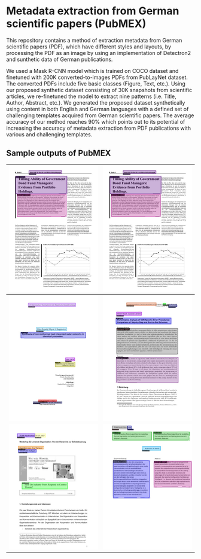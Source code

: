 # Metadata extraction from German scientific papers (PubMEX)

This repository contains  a method of extraction metadata from  German scientific papers (PDF), which have different styles and layouts, by processing the PDF as an image by using  an implementation of Detectron2 and sunthetic data of German publications. 





We used a Mask R-CNN model which is trained on COCO dataset and finetuned with
 200K converted-to-images PDFs from PubLayNet dataset. The converted PDFs include five
 basic classes (Figure, Text, etc.). Using our proposed synthetic dataset consisting of 30K
 snapshots from scientific articles, we re-finetuned the model to extract nine patterns (i.e. Title,
 Author, Abstract, etc.). We generated the proposed dataset synthetically using content in both
 English and German languages with a defined set of challenging templates acquired from
 German scientific papers. The average accuracy of our method reaches 90% which points out
 to its potential of increasing the accuracy of metadata extraction from PDF publications with
 various and challenging templates.




## Sample outputs of PubMEX
| <img src="images/21375_1036.jpeg" width=400> | <img src="images/21375_1036.jpeg" width=400> |
|---------------------------------------------------------------------------|---------------------------------------------------------------------------|
| <img src="images/11703_510.jpeg" width=400> | <img src="images/11916_950.jpeg" width=400> |
| <img src="images/12455_890.jpeg" width=400> | <img src="/images/12715_540.jpeg" width=400> |


